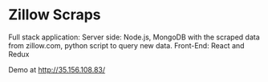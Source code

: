 # Zillow Scraps
Full stack application: Server side: Node.js, MongoDB with the scraped data from zillow.com, python script to query new data.
Front-End: React and Redux

Demo at http://35.156.108.83/
